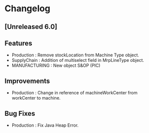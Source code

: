 # Changelog

## [Unreleased 6.0]
## Features
- Production : Remove stockLocation from Machine Type object.
- SupplyChain : Addition of multiselect field in MrpLineType object.
- MANUFACTURING : New object S&OP (PIC)

## Improvements
- Production : Change in reference of machineWorkCenter from workCenter to machine.

## Bug Fixes
- Production : Fix Java Heap Error.
